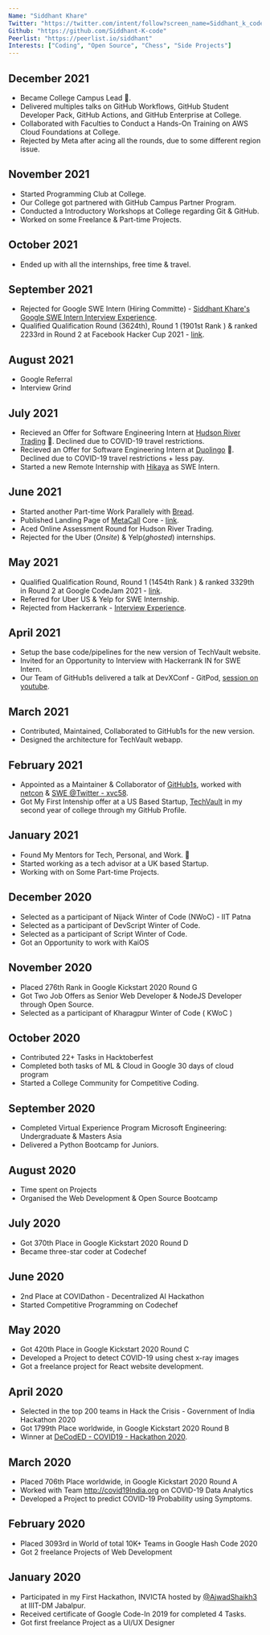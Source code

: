 ```yaml
---
Name: "Siddhant Khare"
Twitter: "https://twitter.com/intent/follow?screen_name=Siddhant_k_code"
Github: "https://github.com/Siddhant-K-code"
Peerlist: "https://peerlist.io/siddhant"
Interests: ["Coding", "Open Source", "Chess", "Side Projects"]
---
```


## December 2021

- Became College Campus Lead 🎉.
- Delivered multiples talks on GitHub Workflows, GitHub Student Developer Pack, GitHub Actions, and GitHub Enterprise at College.
- Collaborated with Faculties to Conduct a Hands-On Training on AWS Cloud Foundations at College.
- Rejected by Meta after acing all the rounds, due to some different region issue.

## November 2021

- Started Programming Club at College.
- Our College got partnered with GitHub Campus Partner Program.
- Conducted a Introductory Workshops at College regarding Git & GitHub.
- Worked on some Freelance & Part-time Projects.

## October 2021

- Ended up with all the internships, free time & travel.

## September 2021

- Rejected for Google SWE Intern (Hiring Committe) - [Siddhant Khare's Google SWE Intern Interview Experience](https://siddhantkhare2694.medium.com/google-swe-summer-intern-2022-interview-experience-27d48be23cb5).
- Qualified Qualification Round (3624th), Round 1 (1901st Rank ) & ranked 2233rd in Round 2 at Facebook Hacker Cup 2021 - [link](https://www.facebook.com/codingcompetitions/hacker-cup/2021/certificate/273777667307158).

## August 2021

- Google Referral
- Interview Grind

## July 2021

- Recieved an Offer for Software Engineering Intern at [Hudson River Trading](https://www.hudsonrivertrading.com/) 🎉. Declined due to COVID-19 travel restrictions.
- Recieved an Offer for Software Engineering Intern at [Duolingo](https://duolingo.com/) 🎉. Declined due to COVID-19 travel restrictions + less pay.
- Started a new Remote Internship with [Hikaya](https://hikaya.io) as SWE Intern.

## June 2021

- Started another Part-time Work Parallely with [Bread](https://trybread.io).
- Published Landing Page of [MetaCall](https://github.com/metacall) Core - [link](https://github.com/metacall/landing-page).
- Aced Online Assessment Round for Hudson River Trading.
- Rejected for the Uber (_Onsite_) & Yelp(_ghosted_) internships.

## May 2021

- Qualified Qualification Round, Round 1 (1454th Rank ) & ranked 3329th in Round 2 at Google CodeJam 2021 - [link](https://drive.google.com/file/d/1GTLT8QPFNE2WawEDeOj7PLU2CkKHLiLu/view).
- Referred for Uber US & Yelp for SWE Internship.
- Rejected from Hackerrank - [Interview Experience](https://leetcode.com/discuss/interview-experience/1207463/hackerrank-swe-intern-2021).

## April 2021

- Setup the base code/pipelines for the new version of TechVault website.
- Invited for an Opportunity to Interview with Hackerrank IN for SWE Intern.
- Our Team of GitHub1s delivered a talk at DevXConf - GitPod, [session on youtube](https://youtu.be/6Xyg6yQe2rk?t=900).

## March 2021

- Contributed, Maintained, Collaborated to GitHub1s for the new version.
- Designed the architecture for TechVault webapp.

## February 2021

- Appointed as a Maintainer & Collaborator of [GitHub1s](https://github.com/conwnet/github1s), worked with [netcon](https://github.com/conwnet) & [SWE @Twitter - xvc58](https://twitter.com/xcv58).
- Got My First Intenship offer at a US Based Startup, [TechVault](https://techvault.tech/) in my second year of college through my GitHub Profile.

## January 2021

- Found My Mentors for Tech, Personal, and Work. 💙
- Started working as a tech advisor at a UK based Startup.
- Working with on Some Part-time Projects.

## December 2020

- Selected as a participant of Nijack Winter of Code (NWoC) - IIT Patna
- Selected as a participant of DevScript Winter of Code.
- Selected as a participant of Script Winter of Code.
- Got an Opportunity to work with KaiOS

## November 2020

- Placed 276th Rank in Google Kickstart 2020 Round G
- Got Two Job Offers as Senior Web Developer & NodeJS Developer through Open Source.
- Selected as a participant of Kharagpur Winter of Code ( KWoC )

## October 2020

- Contributed 22+ Tasks in Hacktoberfest
- Completed both tasks of ML & Cloud in Google 30 days of cloud program
- Started a College Community for Competitive Coding.

## September 2020

- Completed Virtual Experience Program Microsoft Engineering: Undergraduate & Masters Asia
- Delivered a Python Bootcamp for Juniors.

## August 2020

- Time spent on Projects
- Organised the Web Development & Open Source Bootcamp

## July 2020

- Got 370th Place in Google Kickstart 2020 Round D
- Became three-star coder at Codechef

## June 2020

- 2nd Place at COVIDathon - Decentralized AI Hackathon
- Started Competitive Programming on Codechef

## May 2020

- Got 420th Place in Google Kickstart 2020 Round C
- Developed a Project to detect COVID-19 using chest x-ray images
- Got a freelance project for React website development.

## April 2020

- Selected in the top 200 teams in Hack the Crisis - Government of India Hackathon 2020
- Got 1799th Place worldwide, in Google Kickstart 2020 Round B
- Winner at [DeCodED - COVID19 - Hackathon 2020](https://decodedhacks.devpost.com/project-gallery).

## March 2020

- Placed 706th Place worldwide, in Google Kickstart 2020 Round A
- Worked with Team http://covid19India.org on COVID-19 Data Analytics
- Developed a Project to predict COVID-19 Probability using Symptoms.

## February 2020

- Placed 3093rd in World of total 10K+ Teams in Google Hash Code 2020
- Got 2 freelance Projects of Web Development

## January 2020

- Participated in my First Hackathon, INVICTA hosted by [@AjwadShaikh3](https://twitter.com/AjwadShaikh3) at IIIT-DM Jabalpur.
- Received certificate of Google Code-In 2019 for completed 4 Tasks.
- Got first freelance Project as a UI/UX Designer
